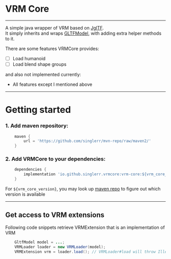 # VRM Core

---

A simple java wrapper of VRM based on [JglTF](https://github.com/javagl/JglTF). \
It simply inherits and
wraps [GLTFModel](https://github.com/javagl/JglTF/blob/master/jgltf-model/src/main/java/de/javagl/jgltf/model/GltfModel.java),
with adding extra helper methods to it.

There are some features VRMCore provides:

- [ ] Load humanoid
- [ ] Load blend shape groups

and also not implemented currently:

- All features except I mentioned above

-------

# Getting started

### 1. Add maven repository:

``` groovy
    maven {
        url = 'https://github.com/singlerr/mvn-repo/raw/maven2/'
    }
```

### 2. Add VRMCore to your dependencies:

``` groovy
    dependencies {
        implementation 'io.github.singlerr.vrmcore:vrm-core:${vrm_core_version}'
    }
```

For `${vrm_core_version}`, you may look up [maven repo](https://github.com/singlerr/mvn-repo) to figure out
which version is available

----

## Get access to VRM extensions

Following code snippets retrieve VRMExtension that is an implementation of VRM

``` java
    GltfModel model = ...;
    VRMLoader loader = new VRMLoader(model);
    VRMExtension vrm = loader.load(); // VRMLoader#load will throw IllegalStateException when it cannot parse vrm json from GltfModel
```


